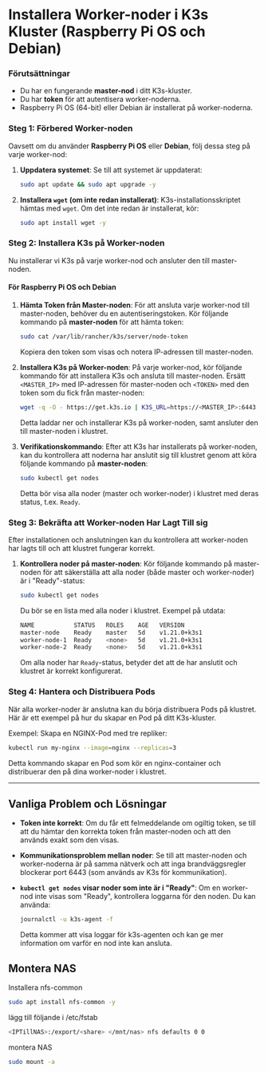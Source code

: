 # **Installera Worker-noder i K3s Kluster (Raspberry Pi OS och Debian)**

### **Förutsättningar**
- Du har en fungerande **master-nod** i ditt K3s-kluster.
- Du har **token** för att autentisera worker-noderna.
- Raspberry Pi OS (64-bit) eller Debian är installerat på worker-noderna.

### **Steg 1: Förbered Worker-noden**
Oavsett om du använder **Raspberry Pi OS** eller **Debian**, följ dessa steg på varje worker-nod:

1. **Uppdatera systemet**:
   Se till att systemet är uppdaterat:
   ```bash
   sudo apt update && sudo apt upgrade -y
   ```

2. **Installera `wget` (om inte redan installerat)**:
   K3s-installationsskriptet hämtas med `wget`. Om det inte redan är installerat, kör:
   ```bash
   sudo apt install wget -y
   ```

### **Steg 2: Installera K3s på Worker-noden**

Nu installerar vi K3s på varje worker-nod och ansluter den till master-noden.

#### **För Raspberry Pi OS och Debian**

1. **Hämta Token från Master-noden**:
   För att ansluta varje worker-nod till master-noden, behöver du en autentiseringstoken. Kör följande kommando på **master-noden** för att hämta token:
   ```bash
   sudo cat /var/lib/rancher/k3s/server/node-token
   ```

   Kopiera den token som visas och notera IP-adressen till master-noden.

2. **Installera K3s på Worker-noden**:
   På varje worker-nod, kör följande kommando för att installera K3s och ansluta till master-noden. Ersätt `<MASTER_IP>` med IP-adressen för master-noden och `<TOKEN>` med den token som du fick från master-noden:
   ```bash
   wget -q -O - https://get.k3s.io | K3S_URL=https://<MASTER_IP>:6443 K3S_TOKEN=<TOKEN> sh -
   ```

   Detta laddar ner och installerar K3s på worker-noden, samt ansluter den till master-noden i klustret.

3. **Verifikationskommando**:
   Efter att K3s har installerats på worker-noden, kan du kontrollera att noderna har anslutit sig till klustret genom att köra följande kommando på **master-noden**:
   ```bash
   sudo kubectl get nodes
   ```

   Detta bör visa alla noder (master och worker-noder) i klustret med deras status, t.ex. `Ready`.

### **Steg 3: Bekräfta att Worker-noden Har Lagt Till sig**

Efter installationen och anslutningen kan du kontrollera att worker-noden har lagts till och att klustret fungerar korrekt.

1. **Kontrollera noder på master-noden**:
   Kör följande kommando på master-noden för att säkerställa att alla noder (både master och worker-noder) är i "Ready"-status:
   ```bash
   sudo kubectl get nodes
   ```

   Du bör se en lista med alla noder i klustret. Exempel på utdata:
   ```bash
   NAME           STATUS   ROLES    AGE   VERSION
   master-node    Ready    master   5d    v1.21.0+k3s1
   worker-node-1  Ready    <none>   5d    v1.21.0+k3s1
   worker-node-2  Ready    <none>   5d    v1.21.0+k3s1
   ```

   Om alla noder har `Ready`-status, betyder det att de har anslutit och klustret är korrekt konfigurerat.

### **Steg 4: Hantera och Distribuera Pods**
När alla worker-noder är anslutna kan du börja distribuera Pods på klustret. Här är ett exempel på hur du skapar en Pod på ditt K3s-kluster.

Exempel: Skapa en NGINX-Pod med tre repliker:
```bash
kubectl run my-nginx --image=nginx --replicas=3
```

Detta kommando skapar en Pod som kör en nginx-container och distribuerar den på dina worker-noder i klustret.

---

## **Vanliga Problem och Lösningar**

- **Token inte korrekt**: Om du får ett felmeddelande om ogiltig token, se till att du hämtar den korrekta token från master-noden och att den används exakt som den visas.
  
- **Kommunikationsproblem mellan noder**: Se till att master-noden och worker-noderna är på samma nätverk och att inga brandväggsregler blockerar port 6443 (som används av K3s för kommunikation).

- **`kubectl get nodes` visar noder som inte är i "Ready"**: Om en worker-nod inte visas som "Ready", kontrollera loggarna för den noden. Du kan använda:
  ```bash
  journalctl -u k3s-agent -f
  ```

  Detta kommer att visa loggar för k3s-agenten och kan ge mer information om varför en nod inte kan ansluta.


## Montera NAS
Installera nfs-common
```bash
sudo apt install nfs-common -y
```
lägg till följande i /etc/fstab
```bash
<IPTillNAS>:/export/<share> </mnt/nas> nfs defaults 0 0
```
montera NAS
```bash
sudo mount -a
```